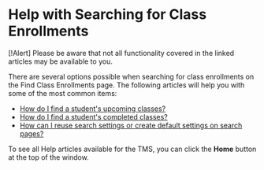 # Help with Searching for Class Enrollments

[!Alert] Please be aware that not all functionality covered in the linked articles may be available to you.

There are several options possible when searching for class enrollments on the Find Class Enrollments page. The following articles will help you with some of the most common items:

- [How do I find a student's upcoming classes?](../tms-administrators/classes/enrollments-roster/find-students-upcoming-classes.md)
- [How do I find a student's completed classes?](../tms-administrators/classes/enrollments-roster/find-students-completed-classes.md)
- [How can I reuse search settings or create default settings on search pages?](../tms-administrators/tms-fundamentals/reuse-search-settings-or-create-default-settings-on-search-pages.md)

To see all Help articles available for the TMS, you can click the **Home** button at the top of the window.
